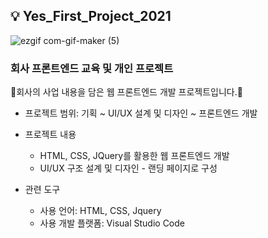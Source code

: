 ## :bulb: Yes_First_Project_2021

![ezgif com-gif-maker (5)](https://user-images.githubusercontent.com/23302973/106226054-b1bbfb00-6229-11eb-9696-7ea36aae8393.gif)

### 회사 프론트엔드 교육 및 개인 프로젝트

:memo:회사의 사업 내용을 담은 웹 프론트엔드 개발 프로젝트입니다.:memo:

* 프로젝트 범위: 기획 ~ UI/UX 설계 및 디자인 ~ 프론트엔드 개발

* 프로젝트 내용
  - HTML, CSS, JQuery를 활용한 웹 프론트엔드 개발
  - UI/UX 구조 설계 및 디자인 - 랜딩 페이지로 구성

* 관련 도구
  - 사용 언어: HTML, CSS, Jquery
  - 사용 개발 플랫폼: Visual Studio Code
